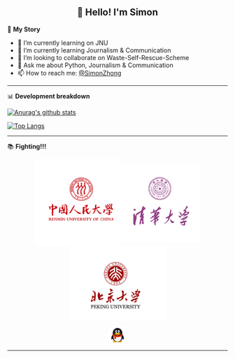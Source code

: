 # <h2 align="center">👋 Hello! I'm Simon</h2>

<!--
**SimonZhong2025/SimonZhong2025** is a ✨ _special_ ✨ repository because its `README.md` (this file) appears on your GitHub profile.

Here are some ideas to get you started:
-->

🧑 **My Story**

- 🔭 I’m currently learning on JNU
- 🌱 I’m currently learning Journalism & Communication 
- 👯 I’m looking to collaborate on Waste-Self-Rescue-Scheme
- 💬 Ask me about Python, Journalism & Communication
- 📫 How to reach me: [@SimonZhong](https://weibo.com/SimonZhong2025)

***


📊 **Development breakdown**

[![Anurag's github stats](https://github-readme-stats.vercel.app/api?username=SimonZhong2025&show_icons=true)](https://github.com/anuraghazra/github-readme-stats)

[![Top Langs](https://github-readme-stats.vercel.app/api/top-langs/?username=SimonZhong2025&layout=compact)](https://github.com/anuraghazra/github-readme-stats)

***

📚 **Fighting!!!**

<p align="center">
<img src="https://github.com/SimonZhong2025/SimonZhong2025/blob/master/picture/%E4%BA%BA%E5%A4%A7.png" width="200" align="middle" /><img src="https://github.com/SimonZhong2025/SimonZhong2025/blob/master/picture/%E6%B8%85%E5%8D%8E.png" width="180" align="middle" /><img src="https://github.com/SimonZhong2025/SimonZhong2025/blob/master/picture/%E5%8C%97%E5%A4%A7.png" width="220" align="middle" />
</p>
<p align="center"> <img src="https://github.com/SimonZhong2025/SimonZhong2025/blob/master/picture/qq.png" width="40" align="middle" /> </p>



***
